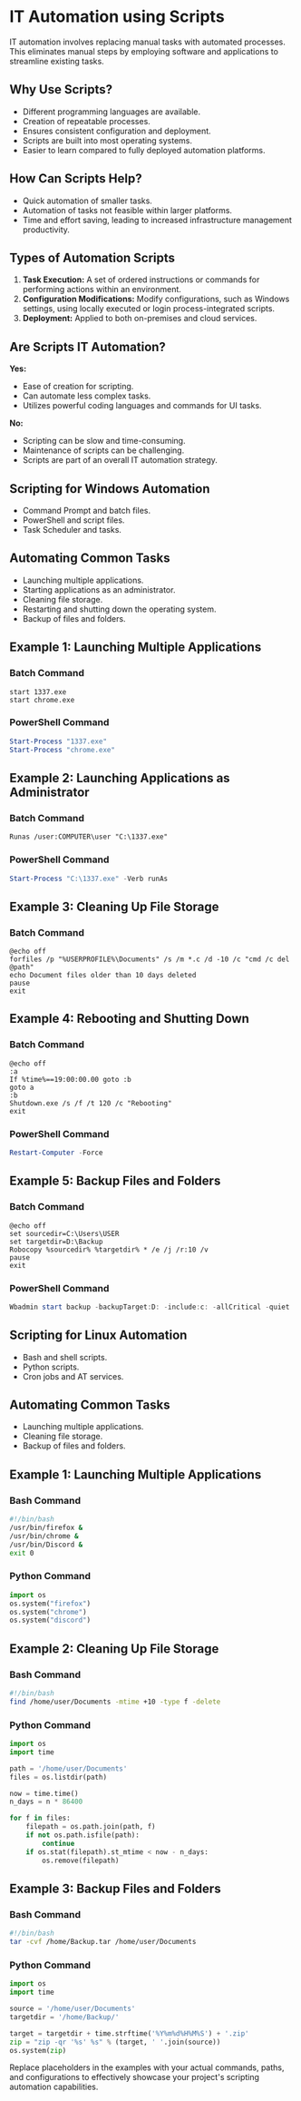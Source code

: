 # IT Automation using Scripts

IT automation involves replacing manual tasks with automated processes. This eliminates manual steps by employing software and applications to streamline existing tasks.

## Why Use Scripts?

- Different programming languages are available.
- Creation of repeatable processes.
- Ensures consistent configuration and deployment.
- Scripts are built into most operating systems.
- Easier to learn compared to fully deployed automation platforms.

## How Can Scripts Help?

- Quick automation of smaller tasks.
- Automation of tasks not feasible within larger platforms.
- Time and effort saving, leading to increased infrastructure management productivity.

## Types of Automation Scripts

1. **Task Execution:** A set of ordered instructions or commands for performing actions within an environment.
2. **Configuration Modifications:** Modify configurations, such as Windows settings, using locally executed or login process-integrated scripts.
3. **Deployment:** Applied to both on-premises and cloud services.

## Are Scripts IT Automation?

**Yes:**
- Ease of creation for scripting.
- Can automate less complex tasks.
- Utilizes powerful coding languages and commands for UI tasks.

**No:**
- Scripting can be slow and time-consuming.
- Maintenance of scripts can be challenging.
- Scripts are part of an overall IT automation strategy.

## Scripting for Windows Automation

- Command Prompt and batch files.
- PowerShell and script files.
- Task Scheduler and tasks.

## Automating Common Tasks

- Launching multiple applications.
- Starting applications as an administrator.
- Cleaning file storage.
- Restarting and shutting down the operating system.
- Backup of files and folders.

## Example 1: Launching Multiple Applications

### Batch Command
```batch
start 1337.exe
start chrome.exe
```

### PowerShell Command
```powershell
Start-Process "1337.exe"
Start-Process "chrome.exe"
```

## Example 2: Launching Applications as Administrator

### Batch Command
```batch
Runas /user:COMPUTER\user "C:\1337.exe"
```

### PowerShell Command
```powershell
Start-Process "C:\1337.exe" -Verb runAs
```

## Example 3: Cleaning Up File Storage

### Batch Command
```batch
@echo off
forfiles /p "%USERPROFILE%\Documents" /s /m *.c /d -10 /c "cmd /c del @path"
echo Document files older than 10 days deleted
pause
exit
```

## Example 4: Rebooting and Shutting Down

### Batch Command
```batch
@echo off
:a
If %time%==19:00:00.00 goto :b
goto a
:b
Shutdown.exe /s /f /t 120 /c "Rebooting"
exit
```

### PowerShell Command
```powershell
Restart-Computer -Force
```

## Example 5: Backup Files and Folders

### Batch Command
```batch
@echo off
set sourcedir=C:\Users\USER
set targetdir=D:\Backup
Robocopy %sourcedir% %targetdir% * /e /j /r:10 /v
pause
exit
```

### PowerShell Command
```powershell
Wbadmin start backup -backupTarget:D: -include:c: -allCritical -quiet
```

## Scripting for Linux Automation

- Bash and shell scripts.
- Python scripts.
- Cron jobs and AT services.

## Automating Common Tasks

- Launching multiple applications.
- Cleaning file storage.
- Backup of files and folders.

## Example 1: Launching Multiple Applications

### Bash Command
```bash
#!/bin/bash
/usr/bin/firefox &
/usr/bin/chrome &
/usr/bin/Discord &
exit 0
```

### Python Command
```python
import os
os.system("firefox")
os.system("chrome")
os.system("discord")
```

## Example 2: Cleaning Up File Storage

### Bash Command
```bash
#!/bin/bash
find /home/user/Documents -mtime +10 -type f -delete
```

### Python Command
```python
import os
import time

path = '/home/user/Documents'
files = os.listdir(path)

now = time.time()
n_days = n * 86400

for f in files:
    filepath = os.path.join(path, f)
    if not os.path.isfile(path):
        continue
    if os.stat(filepath).st_mtime < now - n_days:
        os.remove(filepath)
```

## Example 3: Backup Files and Folders

### Bash Command
```bash
#!/bin/bash
tar -cvf /home/Backup.tar /home/user/Documents
```

### Python Command
```python
import os
import time

source = '/home/user/Documents'
targetdir = '/home/Backup/'

target = targetdir + time.strftime('%Y%m%d%H%M%S') + '.zip'
zip = "zip -qr '%s' %s" % (target, ' '.join(source))
os.system(zip)
```

Replace placeholders in the examples with your actual commands, paths, and configurations to effectively showcase your project's scripting automation capabilities.
